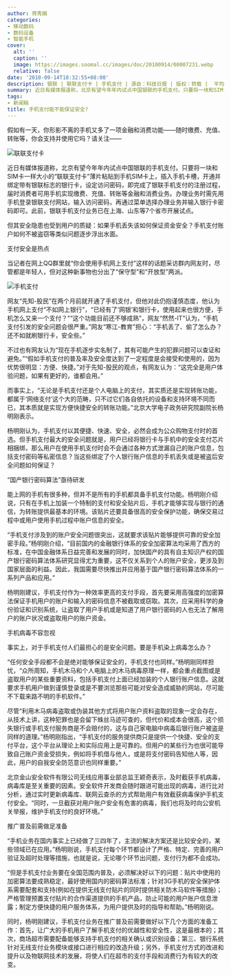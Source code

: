 ```yaml
---
author: 蒋秀娟
categories:
- 移动数码
- 数码设备
- 智能手机
cover:
  alt: ''
  caption: ''
  image: https://images.soomal.cc/images/doc/20100914/00007231.webp
  relative: false
date: '2010-09-14T18:32:55+08:00'
description: 银联 | 联联支付卡 | 手机支付 | 源自：科技日报 | 版权：转载 |  平均/总评分：05.50/11
summary: 近日有媒体报道称，北京有望今年年内试点中国银联的手机支付。只要将一块和SIM卡一样大小的“联联支付卡”薄片粘贴到手机SIM卡上，插入手机卡槽，开通并绑定带有银联标志的银行卡，设定访问密码，即完成了银联手机支付的注册过程，届时消费者可用手机实现缴费、充值、转账等金融和消费业务。办理业务时需先用手机登录银联支付网站，输入访问密码，再通过菜单选择办理业务并输入银行卡密码即可。
tags:
- 新闻稿
title: 手机支付能不能保证安全?
---
```


假如有一天，你形影不离的手机又多了一项金融和消费功能――随时缴费、充值、转账等，你会支持并使用它吗？请关注――



![联联支付卡](https://images.soomal.cc/images/doc/20100914/00007232.webp)



近日有媒体报道称，北京有望今年年内试点中国银联的手机支付。只要将一块和SIM卡一样大小的“联联支付卡”薄片粘贴到手机SIM卡上，插入手机卡槽，开通并绑定带有银联标志的银行卡，设定访问密码，即完成了银联手机支付的注册过程，届时消费者可用手机实现缴费、充值、转账等金融和消费业务。办理业务时需先用手机登录银联支付网站，输入访问密码，再通过菜单选择办理业务并输入银行卡密码即可。此前，银联手机支付业务已在上海、山东等7个省市开展试点。



但其安全隐患也受到用户的质疑：如果手机丢失该如何保证资金安全？手机支付账户如何不被盗窃等类似问题逐步浮出水面。



支付安全是热点



当记者在网上QQ群里就“你会使用手机网上支付”这样的话题采访群内网友时，尽管都是年轻人，但对这种新事物也分出了“保守型”和“开放型”两派。



![手机支付](https://images.soomal.cc/images/doc/20100914/00007231.webp)



网友“先知-股民”在两个月前就开通了手机支付，但他对此仍抱谨慎态度，他认为手机网上支付“不如网上银行”，“已经有了‘网银’和银行卡，使用起来也很方便，手机怎么又来一个支付？”“这个功能目前还不够成熟”，网友“然然-IT”认为，“手机支付引发的安全问题会很严重。”网友“寒江-教育”担心：“手机丢了、偷了怎么办？还不如就刷银行卡，安全些。”



不过也有网友认为“现在手机逐步实名制了，其有可能产生的犯罪问题可以查证和避免。”“假如手机支付的普及率及安全度达到了一定程度是会接受和使用的，因为优势很明显：方便、快捷。”对于先知-股民的观点，有网友认为：“这完全是用户体验问题，如果有更好的，谁都会用。”



而事实上，“无论是手机支付还是个人电脑上的支付，其实质还是实现转账功能，都属于‘网络支付’这个大的范畴，只不过它们各自依托的设备和支持环境不同而已，其本质就是实现方便快捷安全的转账功能。”北京大学电子政务研究院副院长杨明刚表示。



杨明刚认为，手机支付以其便捷、快速、安全，必然会成为公众购物支付时的首选。但手机支付最大的安全问题就是，用户已经将银行卡与手机中的安全支付芯片相捆绑，那么用户在使用手机支付时会不会通过各种方式泄漏自己的账户信息，包括支付密码等私密信息？当这些绑定了个人银行账户信息的手机丢失或是被盗后安全问题如何保证？



“国产银行密码算法”亟待研发



能上网的手机有很多种，但并不是所有的手机都具备手机支付功能。杨明刚介绍说，只有在手机上加装一个特制的支付和安全贴片后，手机才能够实现与银行的通信，为转账提供最基本的环境。该贴片还要具备很高的安全保护功能，确保交易过程中或用户使用手机过程中账户信息的安全。



“手机支付涉及到的账户安全问题很突出，这就要求该贴片能够提供可靠的安全加密手段。”杨明刚介绍，“目前国内的金融银行体系的安全加密算法均采用了西方的标准，在中国金融体系日益完善和发展的同时，加快国产的具有自主知识产权的国产银行密码算法体系研究显得尤为重要，这不仅关系到个人的账户安全，更涉及到国家层面的利益。因此，我国需要尽快推出并应用基于国产银行密码算法体系的一系列产品和应用。”



杨明刚建议，手机支付作为一种效率更高的支付手段，首先要采用高强度的加密算法保证手机用户的账户和输入的密码信息不被截取或窃取。其次，应采用科学的身份验证和识别系统，让盗取了用户手机或是知道了用户银行密码的人也无法了解用户的账户状况或盗取用户的账户资金。



手机病毒不容忽视



事实上，对于手机支付人们最担心的是安全问题。要是手机染上病毒怎么办？



“任何安全手段都不会是绝对能够保证安全的，手机支付也同样。”杨明刚同样担忧，“众所周知，手机木马和个人电脑上的木马病毒原理一样，都会重点截图或是盗取用户的某些重要资料，包括手机支付上面已经加装的个人银行账户信息。这就要求手机用户做到谨慎登录或是不要浏览那些可能对安全造成威胁的网站，尽可能不下载来路不明的手机软件。”



尽管“利用木马病毒盗取或伪装其他方式将用户账户资料盗取的现象一定会存在，从技术上讲，这种犯罪也是会留下蛛丝马迹可查的，但代价和成本会很高，这个损失银行或手机支付服务商是不会赔付的，这与自己家电脑中病毒后银行账户被盗是同样的道理。”杨明刚指出，“手机支付的服务提供商只是提供一个快捷、安全的支付平台，这个平台从理论上和实际应用上是可靠的。但用户的某些行为也很可能导致自己账户资金受损失，例如将手机借与他人，或是将支付密码告知他人等，因此，用户的自我安全防范意识也同样重要。”



北京金山安全软件有限公司无线应用事业部总监王颖奇表示，及时截获手机病毒，病毒库是至关重要的因素。安全软件开发商会随时跟进可能出现的病毒，进行比对分析，通过实时更新病毒库、联网云查杀的方式帮助用户有效截获病毒保护手机支付安全。“同时，一旦截获对用户账户安全有危害的病毒，我们也将及时向公安机关举报，维护手机支付的良好环境。”



推广普及前需做足准备



“手机业务在国内事实上已经做了三四年了，主流的解决方案还是比较安全的，某些领域已在应用。”杨明刚说，手机支付每个环节都设计了严格、特定、完善的用户验证及超时处理等措施，也就是说，无论哪个环节出问题，支付行为都不会成功。



“但是手机支付业务要在全国范围内普及，必须解决好以下的问题：贴片中使用的加密算法要成熟稳定，最好使用国内的密码算法标准；针对3G手机的安全保护体系需要配套和支持(例如在提供无线支付贴片的同时提供相关防木马软件等措施)；严格管理预置支付贴片的合作渠道提供的手机产品，防止可能的用户账户信息泄露；制定方便快捷的用户服务体系，为用户提供及时的指导和帮助。”杨明刚说。



同时，杨明刚建议，手机支付业务在推广普及前需要做好以下几个方面的准备工作：首先，让广大的手机用户了解手机支付的优越性和安全性，这是最根本的；其次，商场超市需要配备能够支持手机支付的相关确认或识别设备；第三、银行系统针对无线支付业务模块或接口进行相应的改造升级；另外，手机支付方式的改进和提升以及物联网技术的发展，将使人们在超市的支付手段和消费行为有较大的改变。
